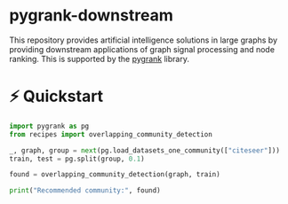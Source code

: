 # pygrank-downstream
This repository provides artificial intelligence solutions 
in large graphs by providing downstream applications 
of graph signal processing and node ranking. This is supported
by the [pygrank](https://github.com/MKLab-ITI/pygrank) library.


# :zap: Quickstart
```python
import pygrank as pg
from recipes import overlapping_community_detection

_, graph, group = next(pg.load_datasets_one_community(["citeseer"]))
train, test = pg.split(group, 0.1)

found = overlapping_community_detection(graph, train)

print("Recommended community:", found)
```
